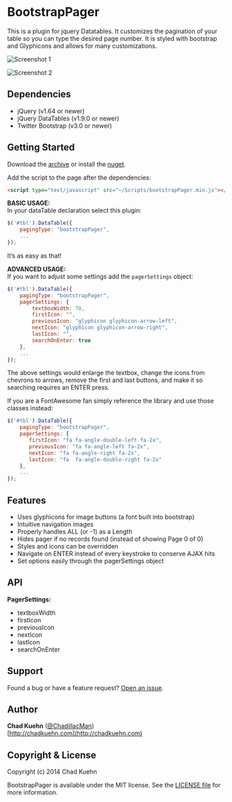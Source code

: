# BootstrapPager

This is a plugin for jquery Datatables.  It customizes the pagination of your table so you can type the desired page number.  It is styled with bootstrap and Glyphicons and allows for many customizations.

![Screenshot 1](https://raw.github.com/chadkuehn/bootstrapPager/master/asset/screenshot1.png)

![Screenshot 2](https://raw.github.com/chadkuehn/bootstrapPager/master/asset/screenshot2.png)

## Dependencies
 - jQuery (v1.64 or newer)
 - jQuery DataTables (v1.9.0 or newer)
 - Twitter Bootstrap (v3.0 or newer)

## Getting Started
Download the [archive](https://github.com/chadkuehn/BootstrapPager/releases/latest) or install the [nuget](https://www.nuget.org/packages/DatatablePaginateBootstrap/).

Add the script to the page after the dependencies:

```html
<script type="text/javascript" src="~/Scripts/bootstrapPager.min.js"></script>
```

**BASIC USAGE:**  
In your dataTable declaration select this plugin:
```javascript
$('#tbl').DataTable({
	pagingType: "bootstrapPager",
	...
});
```
It’s as easy as that! 


**ADVANCED USAGE:**  
If you want to adjust some settings add the `pagerSettings` object:
```javascript
$('#tbl').DataTable({
	pagingType: "bootstrapPager",
	pagerSettings: {
		textboxWidth: 70,
        firstIcon: "",
        previousIcon: "glyphicon glyphicon-arrow-left",
        nextIcon: "glyphicon glyphicon-arrow-right",
        lastIcon: "",
		searchOnEnter: true
	},
	...
});
```
The above settings would enlarge the textbox, change the icons from chevrons to arrows, remove the first and last buttons, and make it so searching requires an ENTER press.

If you are a FontAwesome fan simply reference the library and use those classes instead:

```javascript
$('#tbl').DataTable({
    pagingType: "bootstrapPager",
    pagerSettings: {
       firstIcon: "fa fa-angle-double-left fa-2x",
       previousIcon: "fa fa-angle-left fa-2x",
       nextIcon: "fa fa-angle-right fa-2x",
       lastIcon: "fa  fa-angle-double-right fa-2x"
    },
    ...
});
```

## Features
 - Uses glyphicons for image buttons (a font built into bootstrap)
 - Intuitive navigation images
 - Properly handles  ALL (or -1) as a Length
 - Hides pager if no records found (instead of showing Page 0 of 0)
 - Styles and icons can be overridden
 - Navigate on ENTER instead of every keystroke to conserve AJAX hits
 - Set options easily through the pagerSettings object

## API
**PagerSettings:**

 - textboxWidth
 - firstIcon
 - previousIcon
 - nextIcon
 - lastIcon
 - searchOnEnter



## Support
Found a bug or have a feature request? [Open an issue](https://github.com/chadkuehn/BootstrapPager/issues/new ).  
 
## Author
**Chad Kuehn** ([@ChadillacMan](https://twitter.com/ChadillacMan))  
[http://chadkuehn.com](http://chadkuehn.com)

## Copyright & License
Copyright (c) 2014 Chad Kuehn  

BootstrapPager is available under the MIT license. See the [LICENSE file][7.1]
for more information.

[7.1]: ./LICENSE.txt
